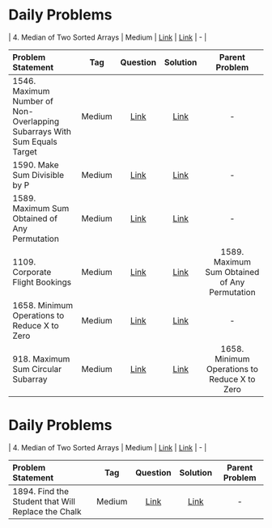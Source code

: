 # Daily Problems

| 4. Median of Two Sorted Arrays | Medium  | [Link]() | [Link]() | - |


| Problem Statement                                          | Tag   |  Question  | Solution  | Parent Problem        |
| :------------------------------------------------------    | :---: | :-------:  | :-------: | :----------------:    |
| 1546. Maximum Number of Non-Overlapping Subarrays With Sum Equals Target | Medium  | [Link](https://leetcode.com/problems/maximum-number-of-non-overlapping-subarrays-with-sum-equals-target/) | [Link](https://github.com/aatman-24/DSA/blob/main/LeetCode/Medium/1546.%20Maximum%20Number%20of%20Non-Overlapping%20Subarrays%20With%20Sum%20Equals%20Target.cpp) | - |
| 1590. Make Sum Divisible by P | Medium  | [Link](https://leetcode.com/problems/make-sum-divisible-by-p/) | [Link](https://github.com/aatman-24/DSA/blob/main/LeetCode/Medium/1590.%20Make%20Sum%20Divisible%20by%20P.cpp) | - |
| 1589. Maximum Sum Obtained of Any Permutation | Medium  | [Link](https://leetcode.com/problems/maximum-sum-obtained-of-any-permutation/) | [Link](https://github.com/aatman-24/DSA/blob/main/LeetCode/Medium/1589.%20Maximum%20Sum%20Obtained%20of%20Any%20Permutation.cpp) | - |
| 1109. Corporate Flight Bookings | Medium  | [Link](https://leetcode.com/problems/corporate-flight-bookings/) | [Link](https://github.com/aatman-24/DSA/blob/main/LeetCode/Medium/1109.%20Corporate%20Flight%20Bookings.cpp) | 1589. Maximum Sum Obtained of Any Permutation |
| 1658. Minimum Operations to Reduce X to Zero | Medium  | [Link](https://leetcode.com/problems/minimum-operations-to-reduce-x-to-zero/) | [Link](https://github.com/aatman-24/DSA/blob/main/LeetCode/Medium/1658.%20Minimum%20Operations%20to%20Reduce%20X%20to%20Zero.cpp) | - |
| 918. Maximum Sum Circular Subarray | Medium  | [Link](https://leetcode.com/problems/maximum-sum-circular-subarr) | [Link](https://github.com/aatman-24/DSA/blob/main/LeetCode/Medium/918.%20Maximum%20Sum%20Circular%20Subarray.cpp) | 1658. Minimum Operations to Reduce X to Zero |



# Daily Problems

| 4. Median of Two Sorted Arrays | Medium  | [Link]() | [Link]() | - |


| Problem Statement                                          | Tag   |  Question  | Solution  | Parent Problem        |
| :------------------------------------------------------    | :---: | :-------:  | :-------: | :----------------:    |
| 1894. Find the Student that Will Replace the Chalk | Medium  | [Link](https://leetcode.com/problems/find-the-student-that-will-replace-the-chalk/) | [Link]() | - |
